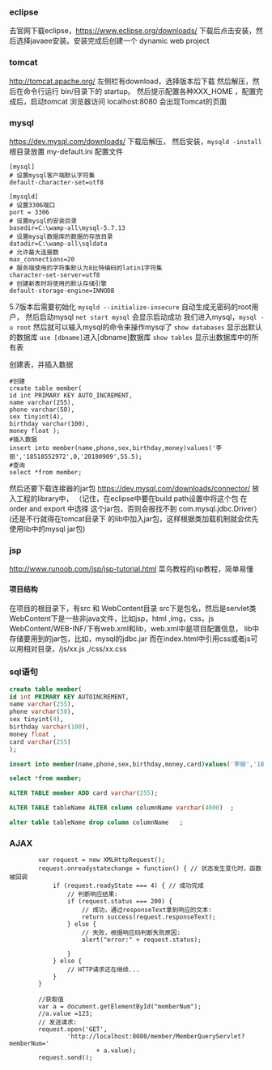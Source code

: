 
### eclipse
 去官网下载eclipse，https://www.eclipse.org/downloads/
 下载后点击安装，然后选择javaee安装。安装完成后创建一个 dynamic web project
 
 
### tomcat
http://tomcat.apache.org/ 左侧栏有download，选择版本后下载
然后解压，然后在命令行运行 bin/目录下的 startup。
然后提示配置各种XXX_HOME ，配置完成后，启动tomcat
浏览器访问 localhost:8080 会出现Tomcat的页面

### mysql
https://dev.mysql.com/downloads/ 下载后解压，
然后安装，`mysqld -install`
根目录放置 my-default.ini 配置文件
```
[mysql]
# 设置mysql客户端默认字符集
default-character-set=utf8
 
[mysqld]
# 设置3306端口
port = 3306
# 设置mysql的安装目录
basedir=C:\wamp-all\mysql-5.7.13
# 设置mysql数据库的数据的存放目录
datadir=C:\wamp-all\sqldata
# 允许最大连接数
max_connections=20
# 服务端使用的字符集默认为8比特编码的latin1字符集
character-set-server=utf8
# 创建新表时将使用的默认存储引擎
default-storage-engine=INNODB
```
5.7版本后需要初始化
`mysqld --initialize-insecure` 自动生成无密码的root用户，
然后启动mysql
`net start mysql` 会显示启动成功
我们进入mysql，`mysql -u root`
然后就可以输入mysql的命令来操作mysql了
`show databases` 显示出默认的数据库
`use [dbname]`进入[dbname]数据库
`show tables` 显示出数据库中的所有表

创建表，并插入数据
```
#创建
create table member(
id int PRIMARY KEY AUTO_INCREMENT,
name varchar(255),
phone varchar(50),
sex tinyint(4),
birthday varchar(100),
money float );
#插入数据
insert into member(name,phone,sex,birthday,money)values('李丽','18518552972',0,'20180909',55.5);
#查询
select *from member;
```





然后还要下载连接器的jar包 https://dev.mysql.com/downloads/connector/
放入工程的library中，
（记住，在eclipse中要在build path设置中将这个包 在order and export 中选择
这个jar包，否则会报找不到 com.mysql.jdbc.Driver）(还是不行就得在tomcat目录下
的lib中加入jar包，这样根据类加载机制就会优先使用lib中的mysql jar包)


### jsp
http://www.runoob.com/jsp/jsp-tutorial.html 
菜鸟教程的jsp教程，简单易懂

#### 项目结构
在项目的根目录下，有src 和 WebContent目录
src下是包名，然后是servlet类
WebContent下是一些非java文件，比如jsp，html ,img，css，js
WebContent/WEB-INF/下有web.xml和lib，web.xml中是项目配置信息，
lib中存储要用到的jar包，比如，mysql的jdbc.jar
而在index.html中引用css或者js可以用相对目录，/js/xx.js  ,/css/xx.css

### sql语句

```sql
create table member(
id int PRIMARY KEY AUTOINCREMENT,
name varchar(255),
phone varchar(50),
sex tinyint(4),
birthday varchar(100),
money float ,
card varchar(255)
);

insert into member(name,phone,sex,birthday,money,card)values('李丽','18518552972',0,'20180909',55.5,'123123');

select *from member;

ALTER TABLE member ADD card varchar(255);

ALTER TABLE tableName ALTER column columnName varchar(4000)  ;

alter table tableName drop column columnName   ;
```

### AJAX

```
        var request = new XMLHttpRequest();
		request.onreadystatechange = function() { // 状态发生变化时，函数被回调
			if (request.readyState === 4) { // 成功完成
				// 判断响应结果:
				if (request.status === 200) {
					// 成功，通过responseText拿到响应的文本:
					return success(request.responseText);
				} else {
					// 失败，根据响应码判断失败原因:
					alert("error:" + request.status);

				}
			} else {
				// HTTP请求还在继续...
			}
		}

        //获取值
		var a = document.getElementById("memberNum");
		//a.value =123;
		// 发送请求:
		request.open('GET',
				'http://localhost:8080/member/MemberQueryServlet?memberNum='
						+ a.value);
		request.send();
```